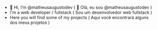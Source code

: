 - 👋 Hi, I’m @matheusaugustodev ( 👋 Olá, eu sou @matheusaugustodev )
- I'm a web developer / fullstack ( Sou um desenvolvedor web fullstack )
- Here you will find some of my projects ( Aqui você encontrará alguns dos meus projetos )
